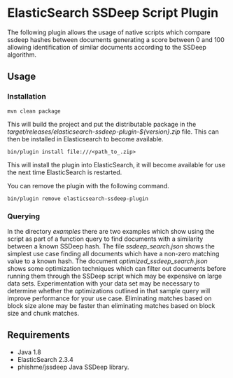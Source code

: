 # ElasticSearch SSDeep Script Plugin

The following plugin allows the usage of native scripts which compare ssdeep 
hashes between documents generating a score between 0 and 100 allowing 
identification of similar documents according to the SSDeep algorithm.

## Usage

### Installation

`mvn clean package` 

This will build the project and put the distributable package in the 
*target/releases/elasticsearch-ssdeep-plugin-${version}.zip* file.  This can then
be installed in Elasticsearch to become available.

`bin/plugin install file:///<path_to_.zip>`

This will install the plugin into ElasticSearch, it will become available for use 
the next time ElasticSearch is restarted.

You can remove the plugin with the following command.

`bin/plugin remove elasticsearch-ssdeep-plugin`

### Querying

In the directory *examples* there are two examples which show using the script as
part of a function query to find documents with a similarity between a known SSDeep 
hash.  The file *ssdeep_search.json* shows the simplest use case finding all documents
which have a non-zero matching value to a known hash.  The document 
*optimized_ssdeep_search.json* shows some optimization techniques which can filter 
out documents before running them through the SSDeep script which may be expensive
on large data sets.  Experimentation with your data set may be necessary to determine
whether the optimizations outlined in that sample query will improve performance for
your use case.  Eliminating matches based on block size alone may be faster than 
eliminating matches based on block size and chunk matches.

## Requirements

* Java 1.8
* ElasticSearch 2.3.4
* phishme/jssdeep Java SSDeep library. 
